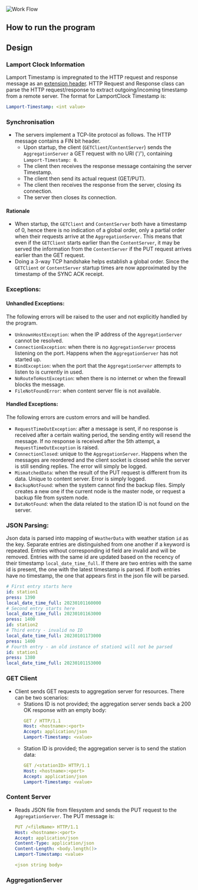 ![Work Flow](https://github.com/harryle/Java_Server/actions/workflows/github-actions.yaml/badge.svg)

## How to run the program

## Design

### Lamport Clock Information

Lamport Timestamp is impregnated to the HTTP request and response message as
an [extension header](https://www.ietf.org/rfc/rfc2616.txt). HTTP Request and Response class can parse the HTTP
request/response to extract outgoing/incoming timestamp from a remote server. The format for LamportClock Timestamp is:

```yaml
Lamport-Timestamp: <int value>
```

### Synchronisation

- The servers implement a TCP-lite protocol as follows. The HTTP message contains a FIN bit header.
    - Upon startup, the client (`GETClient`/`ContentServer`) sends the `AggregationServer` a GET request with no
      URI ('/'),
      containing `Lamport-Timestamp: 0`.
    - The client then receives the response message containing the server Timestamp.
    - The client then send its actual request (GET/PUT).
    - The client then receives the response from the server, closing its connection.
    - The server then closes its connection.

#### Rationale

- When startup, the `GETClient` and `ContentServer` both have a timestamp of 0, hence there is no indication of a
  global order, only a partial order when their requests arrive at the `AggregationServer`. This means that even if the
  `GETClient` starts earlier than the `ContentServer`, it may be served the information from the `ContentServer` if the
  PUT request arrives earlier than the GET request.
- Doing a 3-way TCP handshake helps establish a global order. Since the `GETClient` or `ContentServer` startup times are
  now approximated by the timestamp of the SYNC ACK receipt.

### Exceptions:

#### Unhandled Exceptions:

The following errors will be raised to the user and not explicitly handled by the program.

- `UnknownHostException`: when the IP address of the `AggregationServer` cannot be resolved.
- `ConnectionException`: when there is no `AggregationServer` process listening on the port. Happens when
  the `AggregationServer`
  has not started up.
- `BindException`: when the port that the `AggregationServer` attempts to listen to is currently in used.
- `NoRouteToHostException`: when there is no internet or when the firewall blocks the message.
- `FileNotFoundError`: when content server file is not available.

#### Handled Exceptions:

The following errors are custom errors and will be handled.

- `RequestTimeOutException`: after a message is sent, if no response is received after a certain waiting period,
  the sending entity will resend the message. If no response is received after the 5th attempt,
  a `RequestTimeOutException` is raised.
- `ConnectionClosed`: unique to the `AggregationServer`. Happens when the messages are reordered and the client socket
  is closed
  while the server is still sending replies. The error will simply be logged.
- `MismatchedData`: when the result of the PUT request is different from its data. Unique to content server. Error is
  simply logged.
- `BackupNotFound`: when the system cannot find the backup files. Simply creates a new one if the current node is the
  master node, or request a backup file from system node.
- `DataNotFound`: when the data related to the station ID is not found on the server. 

### JSON Parsing:

Json data is parsed into mapping of `WeatherData` with weather station `id` as the key. Separate entries are
distinguished
from one another if a keyword is repeated. Entries without corresponding id field are invalid and will be removed.
Entries with the
same id are updated based on the recency of their timestamp `local_date_time_full`. If there are two entries with the
same id is present,
the one with the latest timestamp is parsed. If both entries have no timestamp, the one that appears first in the json
file will be parsed.

```yaml
# First entry starts here 
id: station1
press: 1390
local_date_time_full: 20230101160000
# Second entry starts here 
local_date_time_full: 20230101163000
press: 1400
id: station2
# Third entry - invalid no ID
local_date_time_full: 20230101173000
press: 1400
# Fourth entry - an old instance of station1 will not be parsed
id: station1
press: 1380
local_date_time_full: 20230101153000
```

### GET Client

- Client sends GET requests to aggregation server for resources. There can be two scenarios:
    - Stations ID is not provided; the aggregation server sends back a 200 OK response with an empty body:
      ```yaml
      GET / HTTP/1.1
      Host: <hostname>:<port>
      Accept: application/json
      Lamport-Timestamp: <value>
      ```
    - Station ID is provided; the aggregation server is to send the station data:
        ```yaml
      GET /<stationID> HTTP/1.1
      Host: <hostname>:<port>
      Accept: application/json
      Lamport-Timestamp: <value>
      ```

### Content Server

- Reads JSON file from filesystem and sends the PUT request to the `AggregationServer`. The PUT message is:
  ```yaml
  PUT /<fileName> HTTP/1.1
  Host: <hostname>:<port>
  Accept: application/json
  Content-Type: application/json
  Content-Length: <body.length()>
  Lamport-Timestamp: <value>
  
  <json string body>
  ```

### AggregationServer 



